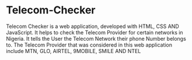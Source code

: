 # Telecom-Checker
Telecom Checker is a web application, developed with HTML, CSS AND JavaScript. It helps to check the Telecom Provider for certain networks in Nigeria. It tells the User the Telecom Network their phone Number belongs to.
The Telecom Provider that was considered in this web application include MTN, GLO, AIRTEL, 9MOBILE, SMILE AND NTEL
